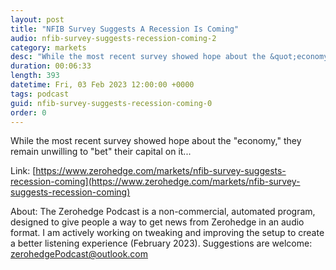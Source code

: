 ```yaml
---
layout: post
title: "NFIB Survey Suggests A Recession Is Coming"
audio: nfib-survey-suggests-recession-coming-2
category: markets
desc: "While the most recent survey showed hope about the &quot;economy,&quot; they remain unwilling to &quot;bet&quot; their capital on it..."
duration: 00:06:33
length: 393
datetime: Fri, 03 Feb 2023 12:00:00 +0000
tags: podcast
guid: nfib-survey-suggests-recession-coming-0
order: 0
---
```

While the most recent survey showed hope about the &quot;economy,&quot; they remain unwilling to &quot;bet&quot; their capital on it...

Link: [https://www.zerohedge.com/markets/nfib-survey-suggests-recession-coming](https://www.zerohedge.com/markets/nfib-survey-suggests-recession-coming)

About: The Zerohedge Podcast is a non-commercial, automated program, designed to give people a way to get news from Zerohedge in an audio format.  I am actively working on tweaking and improving the setup to create a better listening experience (February 2023).  Suggestions are welcome: [zerohedgePodcast@outlook.com](mailto:zerohedgePodcast@outlook.com)